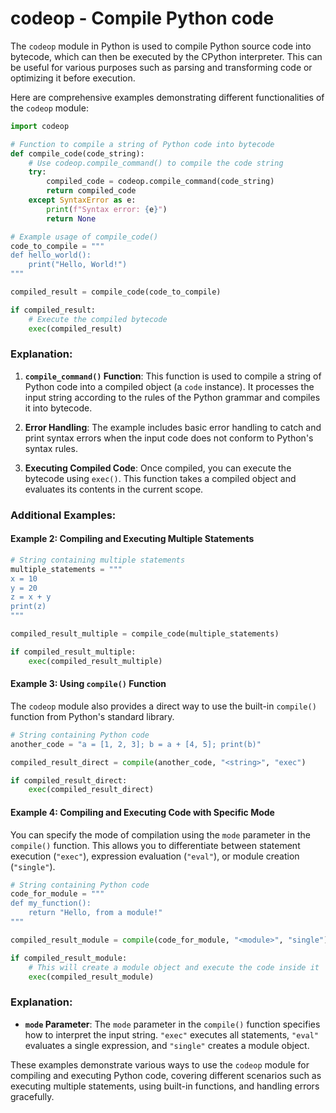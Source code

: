 # codeop - Compile Python code

The `codeop` module in Python is used to compile Python source code into bytecode, which can then be executed by the CPython interpreter. This can be useful for various purposes such as parsing and transforming code or optimizing it before execution.

Here are comprehensive examples demonstrating different functionalities of the `codeop` module:

```python
import codeop

# Function to compile a string of Python code into bytecode
def compile_code(code_string):
    # Use codeop.compile_command() to compile the code string
    try:
        compiled_code = codeop.compile_command(code_string)
        return compiled_code
    except SyntaxError as e:
        print(f"Syntax error: {e}")
        return None

# Example usage of compile_code()
code_to_compile = """
def hello_world():
    print("Hello, World!")
"""

compiled_result = compile_code(code_to_compile)

if compiled_result:
    # Execute the compiled bytecode
    exec(compiled_result)
```

### Explanation:

1. **`compile_command()` Function**: This function is used to compile a string of Python code into a compiled object (a `code` instance). It processes the input string according to the rules of the Python grammar and compiles it into bytecode.

2. **Error Handling**: The example includes basic error handling to catch and print syntax errors when the input code does not conform to Python's syntax rules.

3. **Executing Compiled Code**: Once compiled, you can execute the bytecode using `exec()`. This function takes a compiled object and evaluates its contents in the current scope.

### Additional Examples:

#### Example 2: Compiling and Executing Multiple Statements

```python
# String containing multiple statements
multiple_statements = """
x = 10
y = 20
z = x + y
print(z)
"""

compiled_result_multiple = compile_code(multiple_statements)

if compiled_result_multiple:
    exec(compiled_result_multiple)
```

#### Example 3: Using `compile()` Function

The `codeop` module also provides a direct way to use the built-in `compile()` function from Python's standard library.

```python
# String containing Python code
another_code = "a = [1, 2, 3]; b = a + [4, 5]; print(b)"

compiled_result_direct = compile(another_code, "<string>", "exec")

if compiled_result_direct:
    exec(compiled_result_direct)
```

#### Example 4: Compiling and Executing Code with Specific Mode

You can specify the mode of compilation using the `mode` parameter in the `compile()` function. This allows you to differentiate between statement execution (`"exec"`), expression evaluation (`"eval"`), or module creation (`"single"`).

```python
# String containing Python code
code_for_module = """
def my_function():
    return "Hello, from a module!"
"""

compiled_result_module = compile(code_for_module, "<module>", "single")

if compiled_result_module:
    # This will create a module object and execute the code inside it
    exec(compiled_result_module)
```

### Explanation:

- **`mode` Parameter**: The `mode` parameter in the `compile()` function specifies how to interpret the input string. `"exec"` executes all statements, `"eval"` evaluates a single expression, and `"single"` creates a module object.

These examples demonstrate various ways to use the `codeop` module for compiling and executing Python code, covering different scenarios such as executing multiple statements, using built-in functions, and handling errors gracefully.
